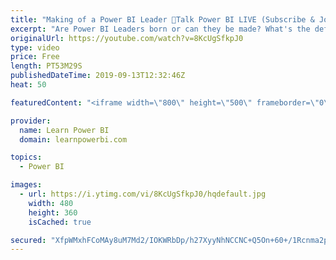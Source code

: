 ```yaml
---
title: "Making of a Power BI Leader 🔴Talk Power BI LIVE (Subscribe & Join)"
excerpt: "Are Power BI Leaders born or can they be made? What's the definition of a Power BI Leader anyway? (It's not a lofty title, that's for sure). What kind of impact a true Power BI Leader can create for their team/organization or their clients? And most importantly, how can you become one?  ✅ Subscribe and"
originalUrl: https://youtube.com/watch?v=8KcUgSfkpJ0
type: video
price: Free
length: PT53M29S
publishedDateTime: 2019-09-13T12:32:46Z
heat: 50

featuredContent: "<iframe width=\"800\" height=\"500\" frameborder=\"0\" src=\"https://www.youtube.com/embed/8KcUgSfkpJ0\" allow=\"accelerometer; autoplay; encrypted-media; gyroscope; picture-in-picture\" allowfullscreen></iframe>"

provider:
  name: Learn Power BI
  domain: learnpowerbi.com

topics:
  - Power BI

images:
  - url: https://i.ytimg.com/vi/8KcUgSfkpJ0/hqdefault.jpg
    width: 480
    height: 360
    isCached: true

secured: "XfpWMxhFCoMAy8uM7Md2/IOKWRbDp/h27XyyNhNCCNC+Q5On+60+/1Rcnma2pThkq9PqzhoS2J6FDXdrduLUP9McUbKWb+KJd7+PhydTiC7I1LCJUQjEEnBqjkhgZhcjGvWTrlAenSYvDUjs3fBNiBA0rg/SWbr3t5IhIA+tuqXzrDIwo/BxlmfjN6WeItxBi05Ru1w8s1UijjP4tDnTR3qI2PIMC3lauB2M79yj+iljB4QCcL/U578PcgRZD00r3R8k0XCAUJNQO0hyIXpkM40c4S2zaIBZqNO+767kR3UBgE7rImuu7yvQyYT+f3hnZGE1Uf7T+/DTq0TVBz9Zf4hkFhSONKqANab5BMJ76mPsrSFP5pWW1OAa206QCncolcXbwQ9ne2QqZaRVOxAyoM+LfXyLF04oE5NfcaJ5mAM=;K8NIJwSH6tPzO66fAEXosw=="
---
```


